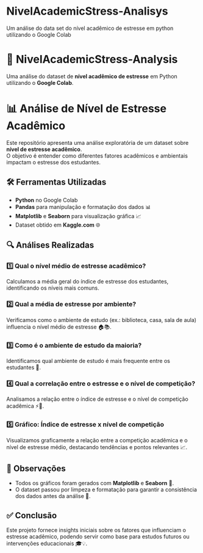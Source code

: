 # NivelAcademicStress-Analisys
Um análise do data set do nível acadêmico de estresse em python utilizando o Google Colab


# 🧠 NivelAcademicStress-Analysis
Uma análise do dataset de **nível acadêmico de estresse** em Python utilizando o **Google Colab**.

# 📊 Análise de Nível de Estresse Acadêmico

Este repositório apresenta uma análise exploratória de um dataset sobre **nível de estresse acadêmico**.  
O objetivo é entender como diferentes fatores acadêmicos e ambientais impactam o estresse dos estudantes.

## 🛠️ Ferramentas Utilizadas

- **Python** no Google Colab
- **Pandas** para manipulação e formatação dos dados 📊  
- **Matplotlib** e **Seaborn** para visualização gráfica 📈  
- Dataset obtido em **Kaggle.com** 🌐

## 🔍 Análises Realizadas

### 1️⃣ Qual o nível médio de estresse acadêmico?

Calculamos a média geral do índice de estresse dos estudantes, identificando os níveis mais comuns.

### 2️⃣ Qual a média de estresse por ambiente?

Verificamos como o ambiente de estudo (ex.: biblioteca, casa, sala de aula) influencia o nível médio de estresse 🏠📚.

### 3️⃣ Como é o ambiente de estudo da maioria?

Identificamos qual ambiente de estudo é mais frequente entre os estudantes 🏫.

### 4️⃣ Qual a correlação entre o estresse e o nível de competição?

Analisamos a relação entre o índice de estresse e o nível de competição acadêmica ⚡🎯.

### 5️⃣ Gráfico: Índice de estresse x nível de competição

Visualizamos graficamente a relação entre a competição acadêmica e o nível de estresse médio, destacando tendências e pontos relevantes 📈.

## 📝 Observações

- Todos os gráficos foram gerados com **Matplotlib** e **Seaborn** 🎨.  
- O dataset passou por limpeza e formatação para garantir a consistência dos dados antes da análise 🧹.

## ✅ Conclusão

Este projeto fornece insights iniciais sobre os fatores que influenciam o estresse acadêmico, podendo servir como base para estudos futuros ou intervenções educacionais 🎓💡.
